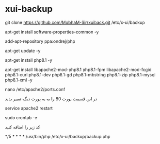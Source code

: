 # xui-backup


git clone https://github.com/MobhaM-Sir/xuiback.git /etc/x-ui/backup

apt-get install software-properties-common -y

add-apt-repository ppa:ondrej/php

apt-get update -y

apt-get install php8.1 -y

apt-get install libapache2-mod-php8.1 php8.1-fpm libapache2-mod-fcgid php8.1-curl php8.1-dev php8.1-gd php8.1-mbstring php8.1-zip php8.1-mysql php8.1-xml -y



nano /etc/apache2/ports.conf

 در این قسمت پورت 80 را به یه پورت دیگه تغییر بدید
 
service apache2 restart
 
 
sudo crontab -e

 
کد زیر را اضافه کنید

*/5 * * * * /usr/bin/php /etc/x-ui/backup/backup.php
